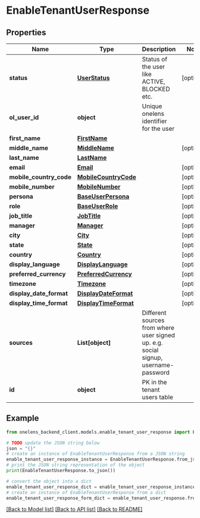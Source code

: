 # EnableTenantUserResponse


## Properties

Name | Type | Description | Notes
------------ | ------------- | ------------- | -------------
**status** | [**UserStatus**](UserStatus.md) | Status of the user like ACTIVE, BLOCKED etc. | [optional] 
**ol_user_id** | **object** | Unique onelens identifier for the user | 
**first_name** | [**FirstName**](FirstName.md) |  | 
**middle_name** | [**MiddleName**](MiddleName.md) |  | [optional] 
**last_name** | [**LastName**](LastName.md) |  | 
**email** | [**Email**](Email.md) |  | [optional] 
**mobile_country_code** | [**MobileCountryCode**](MobileCountryCode.md) |  | [optional] 
**mobile_number** | [**MobileNumber**](MobileNumber.md) |  | [optional] 
**persona** | [**BaseUserPersona**](BaseUserPersona.md) |  | [optional] 
**role** | [**BaseUserRole**](BaseUserRole.md) |  | [optional] 
**job_title** | [**JobTitle**](JobTitle.md) |  | [optional] 
**manager** | [**Manager**](Manager.md) |  | [optional] 
**city** | [**City**](City.md) |  | [optional] 
**state** | [**State**](State.md) |  | [optional] 
**country** | [**Country**](Country.md) |  | [optional] 
**display_language** | [**DisplayLanguage**](DisplayLanguage.md) |  | [optional] 
**preferred_currency** | [**PreferredCurrency**](PreferredCurrency.md) |  | [optional] 
**timezone** | [**Timezone**](Timezone.md) |  | [optional] 
**display_date_format** | [**DisplayDateFormat**](DisplayDateFormat.md) |  | [optional] 
**display_time_format** | [**DisplayTimeFormat**](DisplayTimeFormat.md) |  | [optional] 
**sources** | **List[object]** | Different sources from where user signed up. e.g. social signup, username-password | 
**id** | **object** | PK in the tenant users table | 

## Example

```python
from onelens_backend_client.models.enable_tenant_user_response import EnableTenantUserResponse

# TODO update the JSON string below
json = "{}"
# create an instance of EnableTenantUserResponse from a JSON string
enable_tenant_user_response_instance = EnableTenantUserResponse.from_json(json)
# print the JSON string representation of the object
print(EnableTenantUserResponse.to_json())

# convert the object into a dict
enable_tenant_user_response_dict = enable_tenant_user_response_instance.to_dict()
# create an instance of EnableTenantUserResponse from a dict
enable_tenant_user_response_form_dict = enable_tenant_user_response.from_dict(enable_tenant_user_response_dict)
```
[[Back to Model list]](../README.md#documentation-for-models) [[Back to API list]](../README.md#documentation-for-api-endpoints) [[Back to README]](../README.md)


